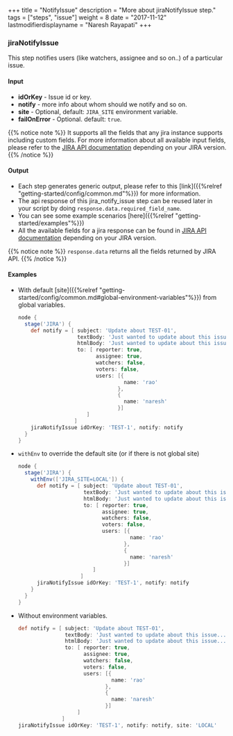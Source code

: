 +++
title = "NotifyIssue"
description = "More about jiraNotifyIssue step."
tags = ["steps", "issue"]
weight = 8
date = "2017-11-12"
lastmodifierdisplayname = "Naresh Rayapati"
+++

### jiraNotifyIssue

This step notifies users (like watchers, assignee and so on..) of a particular issue.

#### Input

* **idOrKey** - Issue id or key.
* **notify** - more info about whom should we notify and so on.
* **site** - Optional, default: `JIRA_SITE` environment variable.
* **failOnError** - Optional. default: `true`.

{{% notice note %}}
It supports all the fields that any jira instance supports including custom fields. For more information about all available input fields, please refer to the [JIRA API documentation](https://docs.atlassian.com/jira/REST/) depending on your JIRA version.
{{% /notice %}}

#### Output

* Each step generates generic output, please refer to this [link]({{%relref "getting-started/config/common.md"%}}) for more information.
* The api response of this jira_notify_issue step can be reused later in your script by doing `response.data.required_field_name`.
* You can see some example scenarios [here]({{%relref "getting-started/examples"%}})
* All the available fields for a jira response can be found in [JIRA API documentation](https://docs.atlassian.com/jira/REST/) depending on your JIRA version.

{{% notice note %}}
`response.data` returns all the fields returned by JIRA API.
{{% /notice %}}

#### Examples

* With default [site]({{%relref "getting-started/config/common.md#global-environment-variables"%}}) from global variables.

    ```groovy
    node {
      stage('JIRA') {
        def notify = [ subject: 'Update about TEST-01',
                       textBody: 'Just wanted to update about this issue...',
                       htmlBody: 'Just wanted to update about this issue...',
                       to: [ reporter: true,
                             assignee: true,
                             watchers: false,
                             voters: false,
                             users: [{
                                      name: 'rao'
                                    },
                                    {
                                      name: 'naresh'
                                    }]
                          ]
                      ]
        jiraNotifyIssue idOrKey: 'TEST-1', notify: notify
      }
    }
    ```
* `withEnv` to override the default site (or if there is not global site)

    ```groovy
    node {
      stage('JIRA') {
        withEnv(['JIRA_SITE=LOCAL']) {
          def notify = [ subject: 'Update about TEST-01',
                         textBody: 'Just wanted to update about this issue...',
                         htmlBody: 'Just wanted to update about this issue...',
                         to: [ reporter: true,
                               assignee: true,
                               watchers: false,
                               voters: false,
                               users: [{
                                        name: 'rao'
                                      },
                                      {
                                        name: 'naresh'
                                      }]
                            ]
                        ]
          jiraNotifyIssue idOrKey: 'TEST-1', notify: notify
        }
      }
    }
    ```
* Without environment variables.

    ```groovy
    def notify = [ subject: 'Update about TEST-01',
                   textBody: 'Just wanted to update about this issue...',
                   htmlBody: 'Just wanted to update about this issue...',
                   to: [ reporter: true,
                         assignee: true,
                         watchers: false,
                         voters: false,
                         users: [{
                                  name: 'rao'
                                },
                                {
                                  name: 'naresh'
                                }]
                       ]
                  ]
    jiraNotifyIssue idOrKey: 'TEST-1', notify: notify, site: 'LOCAL'
    ```
